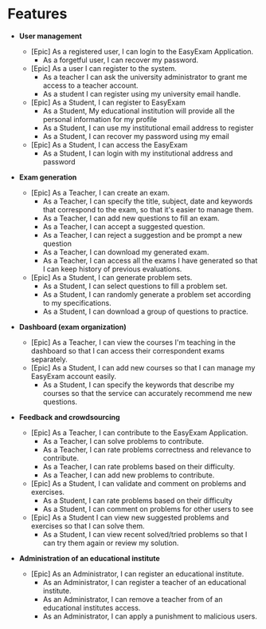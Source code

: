 # Features

- **User management**
    - [Epic] As a registered user, I can login to the EasyExam Application.
        - As a forgetful user, I can recover my password.
    - [Epic] As a user I can register to the system.
        - As a teacher I can ask the university administrator to grant me access to a teacher account.
        - As a student I can register using my university email handle.
    - [Epic] As a Student, I can register to EasyExam 
        - As a Student, My educational institution will provide all the personal information for my profile
        - As a Student, I can use my institutional email address to register
        - As a Student, I can recover my password using my email
    - [Epic] As a Student, I can access the EasyExam
        - As a Student, I can login with my institutional address and password

- **Exam generation**
    - [Epic] As a Teacher, I can create an exam.
        - As a Teacher, I can specify the title, subject, date and keywords that correspond to the exam, so that it's easier to manage them.
        - As a Teacher, I can add new questions to fill an exam.
        - As a Teacher, I can accept a suggested question.
        - As a Teacher, I can reject a suggestion and be prompt a new question
        - As a Teacher, I can download my generated exam.
        - As a Teacher, I can access all the exams I have generated so that I can keep history of previous evaluations.
    - [Epic] As a Student, I can generate problem sets.
        - As a Student, I can select questions to fill a problem set.
        - As a Student, I can randomly generate a problem set according to my specifications.
        - As a Student, I can download a group of questions to practice.

- **Dashboard (exam organization)**
    - [Epic] As a Teacher, I can view the courses I'm teaching in the dashboard so that I can access their correspondent exams separately.
    - [Epic] As a Student, I can add new courses so that I can manage my EasyExam account easily.
        - As a Student, I can specify the keywords that describe my courses so that the service can accurately recommend me new questions.

- **Feedback and crowdsourcing**
    - [Epic] As a Teacher, I can contribute to the EasyExam Application.
        - As a Teacher, I can solve problems to contribute.
        - As a Teacher, I can rate problems correctness and relevance to contribute.
        - As a Teacher, I can rate problems based on their difficulty.
        - As a Teacher, I can add new problems to contribute.
    - [Epic] As a Student, I can validate and comment on problems and exercises.
        - As a Student, I can rate problems based on their difficulty
        - As a Student, I can comment on problems for other users to see
    - [Epic] As a Student I can view new suggested problems and exercises so that I can solve them.
        - As a Student, I can view recent solved/tried problems so that I can try them again or review my solution.

- **Administration of an educational institute**
    - [Epic] As an Administrator, I can register an educational institute. 
        - As an Administrator, I can register a teacher of an educational institute.
        - As an Administrator, I can remove a teacher from of an educational institutes access.
        - As an Administrator, I can apply a punishment to malicious users.

